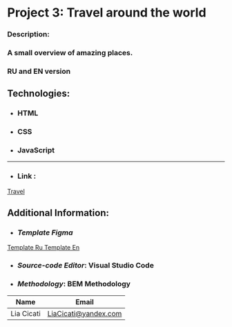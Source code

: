 # Project 3: Travel around the world

### Description:
### A small overview of amazing places. 
### RU and EN version

## Technologies:
* ###	HTML
* ###	CSS
* ###	JavaScript
----
* ### Link : 
[ Travel ](https://liacicati.github.io/russian-travel/)
## Additional Information:
* ### *Template Figma*
 [ Template Ru ](https://www.figma.com/file/OyRWEjU6wBwRe1hapzQoLx/Sprint-3%3A-Russia-%2F-desktop-%2B-mobile?node-id=28503%3A0)
 [ Template En ](https://www.figma.com/file/xM9rNsdK4iNcFJmDZho3Aw/Sprint-3%3A-From-Portland-to-Portland-%2F-desktop-%2B-mobile?node-id=6829%3A2)
* ###	*Source-code Editor*:  Visual Studio Code
* ###	*Methodology*: BEM Methodology



| Name        | Email                |
| ----------- | -------------------- |
| Lia Cicati  | LiaCicati@yandex.com |

